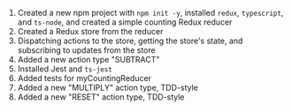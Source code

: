 1. Created a new npm project with `npm init -y`, installed `redux`, `typescript`, and `ts-node`, and created a simple counting Redux reducer
2. Created a Redux store from the reducer
3. Dispatching actions to the store, getting the store's state, and subscribing to updates from the store
4. Added a new action type "SUBTRACT"
5. Installed Jest and `ts-jest`
6. Added tests for myCountingReducer
7. Added a new "MULTIPLY" action type, TDD-style
8. Added a new "RESET" action type, TDD-style
